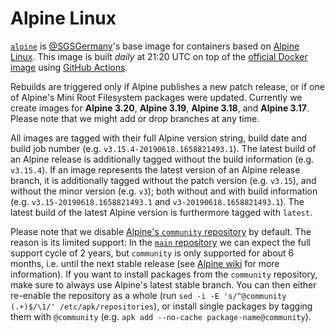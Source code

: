 Alpine Linux
============

[`alpine`](https://ghcr.io/sgsgermany/alpine) is [@SGSGermany](https://github.com/SGSGermany)'s base image for containers based on [Alpine Linux](https://alpinelinux.org/). This image is built *daily* at 21:20 UTC on top of the [official Docker image](https://hub.docker.com/_/alpine) using [GitHub Actions](https://github.com/SGSGermany/alpine/actions/workflows/container-publish.yml).

Rebuilds are triggered only if Alpine publishes a new patch release, or if one of Alpine's Mini Root Filesystem packages were updated. Currently we create images for **Alpine 3.20**, **Alpine 3.19**, **Alpine 3.18**, and **Alpine 3.17**. Please note that we might add or drop branches at any time.

All images are tagged with their full Alpine version string, build date and build job number (e.g. `v3.15.4-20190618.1658821493.1`). The latest build of an Alpine release is additionally tagged without the build information (e.g. `v3.15.4`). If an image represents the latest version of an Alpine release branch, it is additionally tagged without the patch version (e.g. `v3.15`), and without the minor version (e.g. `v3`); both without and with build information (e.g. `v3.15-20190618.1658821493.1` and `v3-20190618.1658821493.1`). The latest build of the latest Alpine version is furthermore tagged with `latest`.

Please note that we disable [Alpine's `community` repository](https://pkgs.alpinelinux.org/packages?name=&branch=edge&repo=community&arch=x86_64&maintainer=) by default. The reason is its limited support: In the [`main` repository](https://pkgs.alpinelinux.org/packages?name=&branch=edge&repo=main&arch=x86_64&maintainer=) we can expect the full support cycle of 2 years, but `community` is only supported for about 6 months, i.e. until the next stable release (see [Alpine wiki](https://wiki.alpinelinux.org/wiki/Repositories) for more information). If you want to install packages from the `community` repository, make sure to always use Alpine's latest stable branch. You can then either re-enable the repository as a whole (run `sed -i -E 's/^@community (.+)$/\1/' /etc/apk/repositories`), or install single packages by tagging them with `@community` (e.g. `apk add --no-cache package-name@community`).
